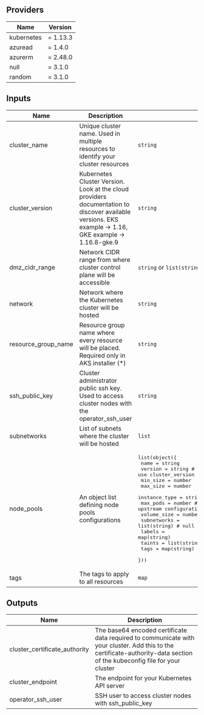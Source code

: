## Providers

| Name       | Version  |
| ---------- | -------- |
| kubernetes | = 1.13.3 |
| azuread    | = 1.4.0  |
| azurerm    | = 2.48.0 |
| null       | = 3.1.0  |
| random     | = 3.1.0  |

## Inputs

| Name                | Description                                                                                                                                            | Type                                                                                                                                                                                                                                                                                                                                                                                                                                                                                                                          | Default | Required |
| ------------------- | ------------------------------------------------------------------------------------------------------------------------------------------------------ | ----------------------------------------------------------------------------------------------------------------------------------------------------------------------------------------------------------------------------------------------------------------------------------------------------------------------------------------------------------------------------------------------------------------------------------------------------------------------------------------------------------------------------- | ------- | :------: |
| cluster_name        | Unique cluster name. Used in multiple resources to identify your cluster resources                                                                     | `string`                                                                                                                                                                                                                                                                                                                                                                                                                                                                                                                      | n/a     |   yes    |
| cluster_version     | Kubernetes Cluster Version. Look at the cloud providers documentation to discover available versions. EKS example -> 1.16, GKE example -> 1.16.8-gke.9 | `string`                                                                                                                                                                                                                                                                                                                                                                                                                                                                                                                      | n/a     |   yes    |
| dmz_cidr_range      | Network CIDR range from where cluster control plane will be accessible                                                                                 | `string` or `list(string)`                                                                                                                                                                                                                                                                                                                                                                                                                                                                                                    | n/a     |   yes    |
| network             | Network where the Kubernetes cluster will be hosted                                                                                                    | `string`                                                                                                                                                                                                                                                                                                                                                                                                                                                                                                                      | n/a     |   yes    |
| resource_group_name | Resource group name where every resource will be placed. Required only in AKS installer (*)                                                            | `string`                                                                                                                                                                                                                                                                                                                                                                                                                                                                                                                      | n/a     |   yes    |
| ssh_public_key      | Cluster administrator public ssh key. Used to access cluster nodes with the operator_ssh_user                                                          | `string`                                                                                                                                                                                                                                                                                                                                                                                                                                                                                                                      | n/a     |   yes    |
| subnetworks         | List of subnets where the cluster will be hosted                                                                                                       | `list`                                                                                                                                                                                                                                                                                                                                                                                                                                                                                                                        | n/a     |   yes    |
| node_pools          | An object list defining node pools configurations                                                                                                      | <pre>list(object({<br>    name          = string<br>    version       = string # null to use cluster_version<br>    min_size      = number<br>    max_size      = number<br>    instance_type = string<br>    max_pods      = number # null to use default upstream configuration<br>    volume_size   = number<br>    subnetworks   = list(string) # null to use default upstream configuration<br>    labels        = map(string)<br>    taints        = list(string)<br>    tags          = map(string)<br>  }))<br></pre> | `[]`    |    no    |
| tags                | The tags to apply to all resources                                                                                                                     | `map`                                                                                                                                                                                                                                                                                                                                                                                                                                                                                                                         | `{}`    |    no    |

## Outputs

| Name                          | Description                                                                                                                                                               |
| ----------------------------- | ------------------------------------------------------------------------------------------------------------------------------------------------------------------------- |
| cluster_certificate_authority | The base64 encoded certificate data required to communicate with your cluster. Add this to the certificate-authority-data section of the kubeconfig file for your cluster |
| cluster_endpoint              | The endpoint for your Kubernetes API server                                                                                                                               |
| operator_ssh_user             | SSH user to access cluster nodes with ssh_public_key                                                                                                                      |
